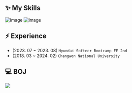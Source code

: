 <!--
icons: https://simpleicons.org/
-->


## ✨ My Skills

![image](https://img.shields.io/badge/React-gray?logo=React&logoColor=#61DAFB) ![image](https://img.shields.io/badge/TypeScript-3178C6?logo=TypeScript&logoColor=white)

## ⚡️ Experience

- (2023. 07 ~ 2023. 08) `Hyundai Softeer Bootcamp FE 2nd`
- (2018. 03 ~ 2024. 02) `Changwon National University`

## 💻 BOJ
<div style="display: flex; justify-content: space-between; align-items:center;">

  <img src="http://mazassumnida.wtf/api/generate_badge?boj=qkrwl5036" />


</div>
